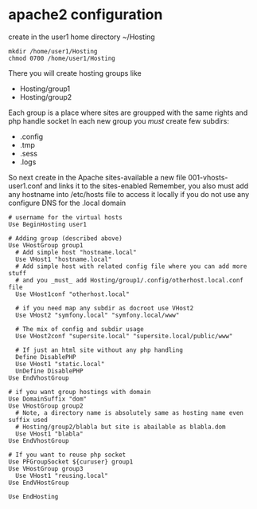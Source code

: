 # apache2 configuration

create in the user1 home directory ~/Hosting
```
mkdir /home/user1/Hosting
chmod 0700 /home/user1/Hosting
```
There you will create hosting groups like 
- Hosting/group1
- Hosting/group2

Each group is a place where sites are groupped with the same rights and php handle socket
In each new group you _must_ create few subdirs:
- .config
- .tmp
- .sess
- .logs

So next create in the Apache sites-available a new file 001-vhosts-user1.conf and links it to the sites-enabled
Remember, you also must add any hostname into /etc/hosts file to access it locally if you do not use any configure DNS for the .local domain

```
# username for the virtual hosts
Use BeginHosting user1

# Adding group (described above)
Use VHostGroup group1
  # Add simple host "hostname.local"
  Use VHost1 "hostname.local"
  # Add simple host with related config file where you can add more stuff
  # and you _must_ add Hosting/group1/.config/otherhost.local.conf file
  Use VHost1conf "otherhost.local"
  
  # if you need map any subdir as docroot use VHost2
  Use VHost2 "symfony.local" "symfony.local/www"
  
  # The mix of config and subdir usage
  Use VHost2conf "supersite.local" "supersite.local/public/www"
  
  # If just an html site without any php handling
  Define DisablePHP
  Use VHost1 "static.local"
  UnDefine DisablePHP
Use EndVhostGroup

# if you want group hostings with domain
Use DomainSuffix "dom"
Use VHostGroup group2
  # Note, a directory name is absolutely same as hosting name even suffix used
  # Hosting/group2/blabla but site is abailable as blabla.dom
  Use VHost1 "blabla"
Use EndVhostGroup

# If you want to reuse php socket
Use PFGroupSocket ${curuser} group1
Use VHostGroup group3
  Use VHost1 "reusing.local"
Use EndVHostGroup

Use EndHosting
